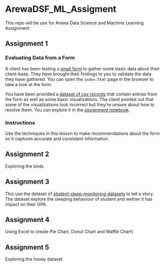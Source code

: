 # ArewaDSF_ML_Assigment
This repo will be use for Arewa Data Science and Machine Learning Assignment

## Assignment 1
### Evaluating Data from a Form

A client has been testing a [small form](index.html) to gather some basic data about their client-base. They have brought their findings to you to validate the data they have gathered. You can open the `index.html` page in the browser to take a look at the form.

You have been provided a [dataset of csv records](../../data/form.csv) that contain entries from the form as well as some basic visualizations. The client pointed out that some of the visualizations look incorrect but they're unsure about how to resolve them. You can explore it in the [assignment notebook](assignment.ipynb).

### Instructions

Use the techniques in this lesson to make recommendations about the form so it captures accurate and consistent information. 
## Assignment 2
Exploring the birds
## Assignment 3
This use the dataset of [student-sleep-monitoring-datasets](https://www.kaggle.com/datasets/valencaycodes/simulated-student-sleep-dataset) to tell a story. The dataset explore the sleeping behaviour of student and wether it has impact on their GPA.
## Assignment 4
Using Excel to create Pie Chart, Donut Chart and Waffle Chart\\
## Assignment 5
Exploring the honey dataset